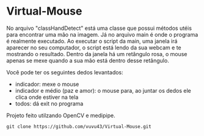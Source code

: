 # Virtual-Mouse

No arquivo "classHandDetect" está uma classe que possui métodos utéis para encontrar uma mão na imagem. Já no arquivo main é onde o programa é realmente executado. Ao executar o script da main, uma janela irá aparecer no seu computador, o script está lendo da sua webcam e te mostrando o resultado. Dentro da janela há um retângulo rosa, o mouse apenas se mexe quando a sua mão está dentro desse retângulo. 

Você pode ter os seguintes dedos levantados: 
*  indicador: mexe o mouse
*  indicador e médio (paz e amor): o mouse para, ao juntar os dedos ele clica onde estiver na tela
*  todos: dá exit no programa 

Projeto feito utilzando OpenCV e medipipe.

```console
git clone https://github.com/vuvu43/Virtual-Mouse.git
```
